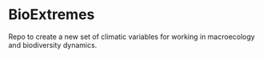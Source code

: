 # BioExtremes
Repo to create a new set of climatic variables for working in macroecology and biodiversity dynamics. 
